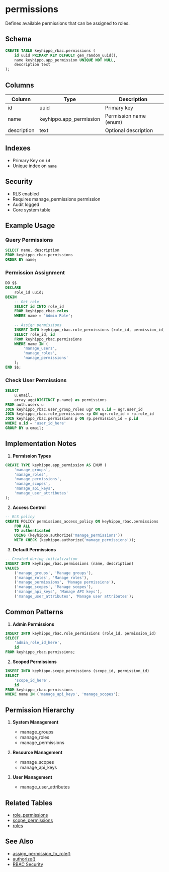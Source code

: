 # permissions

Defines available permissions that can be assigned to roles.

## Schema

```sql
CREATE TABLE keyhippo_rbac.permissions (
    id uuid PRIMARY KEY DEFAULT gen_random_uuid(),
    name keyhippo.app_permission UNIQUE NOT NULL,
    description text
);
```

## Columns

| Column | Type | Description |
|--------|------|-------------|
| id | uuid | Primary key |
| name | keyhippo.app_permission | Permission name (enum) |
| description | text | Optional description |

## Indexes

- Primary Key on `id`
- Unique index on `name`

## Security

- RLS enabled
- Requires manage_permissions permission
- Audit logged
- Core system table

## Example Usage

### Query Permissions
```sql
SELECT name, description
FROM keyhippo_rbac.permissions
ORDER BY name;
```

### Permission Assignment
```sql
DO $$
DECLARE
    role_id uuid;
BEGIN
    -- Get role
    SELECT id INTO role_id
    FROM keyhippo_rbac.roles
    WHERE name = 'Admin Role';
    
    -- Assign permissions
    INSERT INTO keyhippo_rbac.role_permissions (role_id, permission_id)
    SELECT role_id, id
    FROM keyhippo_rbac.permissions
    WHERE name IN (
        'manage_users',
        'manage_roles',
        'manage_permissions'
    );
END $$;
```

### Check User Permissions
```sql
SELECT 
    u.email,
    array_agg(DISTINCT p.name) as permissions
FROM auth.users u
JOIN keyhippo_rbac.user_group_roles ugr ON u.id = ugr.user_id
JOIN keyhippo_rbac.role_permissions rp ON ugr.role_id = rp.role_id
JOIN keyhippo_rbac.permissions p ON rp.permission_id = p.id
WHERE u.id = 'user_id_here'
GROUP BY u.email;
```

## Implementation Notes

1. **Permission Types**
```sql
CREATE TYPE keyhippo.app_permission AS ENUM (
    'manage_groups',
    'manage_roles',
    'manage_permissions',
    'manage_scopes',
    'manage_api_keys',
    'manage_user_attributes'
);
```

2. **Access Control**
```sql
-- RLS policy
CREATE POLICY permissions_access_policy ON keyhippo_rbac.permissions
    FOR ALL
    TO authenticated
    USING (keyhippo.authorize('manage_permissions'))
    WITH CHECK (keyhippo.authorize('manage_permissions'));
```

3. **Default Permissions**
```sql
-- Created during initialization
INSERT INTO keyhippo_rbac.permissions (name, description)
VALUES
    ('manage_groups', 'Manage groups'),
    ('manage_roles', 'Manage roles'),
    ('manage_permissions', 'Manage permissions'),
    ('manage_scopes', 'Manage scopes'),
    ('manage_api_keys', 'Manage API keys'),
    ('manage_user_attributes', 'Manage user attributes');
```

## Common Patterns

1. **Admin Permissions**
```sql
INSERT INTO keyhippo_rbac.role_permissions (role_id, permission_id)
SELECT 
    'admin_role_id_here',
    id
FROM keyhippo_rbac.permissions;
```

2. **Scoped Permissions**
```sql
INSERT INTO keyhippo.scope_permissions (scope_id, permission_id)
SELECT 
    'scope_id_here',
    id
FROM keyhippo_rbac.permissions
WHERE name IN ('manage_api_keys', 'manage_scopes');
```

## Permission Hierarchy

1. **System Management**
   - manage_groups
   - manage_roles
   - manage_permissions

2. **Resource Management**
   - manage_scopes
   - manage_api_keys

3. **User Management**
   - manage_user_attributes

## Related Tables

- [role_permissions](role_permissions.md)
- [scope_permissions](scope_permissions.md)
- [roles](roles.md)

## See Also

- [assign_permission_to_role()](../functions/assign_permission_to_role.md)
- [authorize()](../functions/authorize.md)
- [RBAC Security](../security/rls_policies.md)
